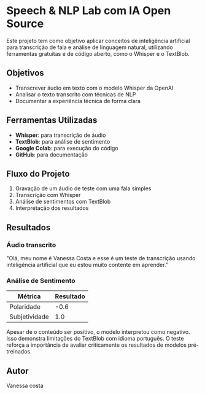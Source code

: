 # Speech & NLP Lab com IA Open Source

Este projeto tem como objetivo aplicar conceitos de inteligência artificial para transcrição de fala e análise de linguagem natural, utilizando ferramentas gratuitas e de código aberto, como o Whisper e o TextBlob.

## Objetivos
- Transcrever áudio em texto com o modelo Whisper da OpenAI
- Analisar o texto transcrito com técnicas de NLP
- Documentar a experiência técnica de forma clara

## Ferramentas Utilizadas
- **Whisper**: para transcrição de áudio
- **TextBlob**: para análise de sentimento
- **Google Colab**: para execução do código
- **GitHub**: para documentação

## Fluxo do Projeto
1. Gravação de um áudio de teste com uma fala simples
2. Transcrição com Whisper
3. Análise de sentimentos com TextBlob
4. Interpretação dos resultados

## Resultados

### Áudio transcrito

"Olá, meu nome é Vanessa Costa e esse é um teste de transcrição usando inteligência artificial que eu estou muito contente em aprender."

### Análise de Sentimento

| Métrica        | Resultado |
|----------------|-----------|
| Polaridade     | -0.6      |
| Subjetividade  | 1.0       |

Apesar de o conteúdo ser positivo, o modelo interpretou como negativo. Isso demonstra limitações do TextBlob com idioma português. O teste reforça a importância de avaliar criticamente os resultados de modelos pré-treinados.


## Autor
Vanessa costa
